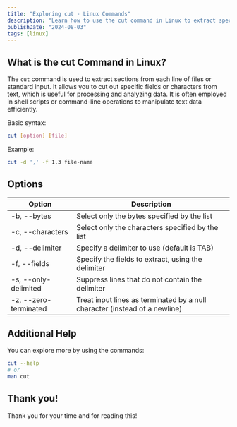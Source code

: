 ```yaml
---
title: "Exploring cut - Linux Commands"
description: "Learn how to use the cut command in Linux to extract specific sections from text. Discover options for cutting bytes, characters, fields, and more."
publishDate: "2024-08-03"
tags: [linux]
---
```


## What is the cut Command in Linux?

The `cut` command is used to extract sections from each line of files or standard input. It allows you to cut out specific fields or characters from text, which is useful for processing and analyzing data. It is often employed in shell scripts or command-line operations to manipulate text data efficiently.

Basic syntax:

```bash
cut [option] [file]
```

Example:

```bash
cut -d ',' -f 1,3 file-name
```

## Options

| Option                | Description                                                                |
| --------------------- | -------------------------------------------------------------------------- |
| -b, --bytes           | Select only the bytes specified by the list                                |
| -c, --characters      | Select only the characters specified by the list                           |
| -d, --delimiter       | Specify a delimiter to use (default is TAB)                                |
| -f, --fields          | Specify the fields to extract, using the delimiter                         |
| -s, --only-delimited  | Suppress lines that do not contain the delimiter                           |
| -z, --zero-terminated | Treat input lines as terminated by a null character (instead of a newline) |

## Additional Help

You can explore more by using the commands:

```bash
cut --help
# or
man cut
```

## Thank you!

Thank you for your time and for reading this!
